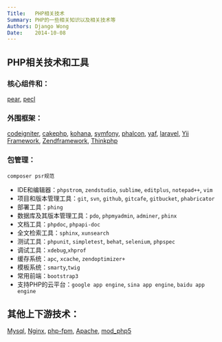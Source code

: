 ```yaml
---
Title:   PHP相关技术
Summary: PHP的一些相关知识以及相关技术等
Authors: Django Wong
Date:    2014-10-08
---
```


## PHP相关技术和工具

### 核心组件和：

[pear](http://pear.php.net/), [pecl](http://pecl.php.net/) 
	
### 外围框架：

[codeigniter](http://codeigniter.org.cn/), [cakephp](http://cakephp.org/), [kohana](http://kohanaframework.org/), [symfony](http://symfony.com/), [phalcon](http://phalconphp.com/zh/), [yaf](http://www.laruence.com/manual/), [laravel](http://laravel.com/), [Yii Framework](http://www.yiiframework.com/), [Zendframework](http://framework.zend.com/), [Thinkphp](http://www.thinkphp.cn/)  

### 包管理：

	composer psr规范


- IDE和编辑器：`phpstrom`, `zendstudio`, `sublime`, `editplus`, `notepad++`, `vim`  
- 项目和版本管理工具：`git`, `svn`, `github`, `gitcafe`, `gitbucket`, `phabricator`  
- 部署工具：`phing`    
- 数据库及其版本管理工具：`pdo`, `phpmyadmin`, `adminer`, `phinx`    
- 文档工具：`phpdoc`, `phpapi-doc`  
- 全文检索工具：`sphinx`, `xunsearch` 
- 测试工具：`phpunit`, `simpletest`, `behat`, `selenium`, `phpspec`    
- 调试工具：`xdebug`,`xhprof`  
- 缓存系统：`apc`, `xcache`, `zendoptimizer+`   
- 模板系统：`smarty`,`twig`  
- 常用前端：`bootstrap3`   
- 支持PHP的云平台：`google app engine`, `sina app engine`, `baidu app engine`    


## 其他上下游技术：

[Mysql](http://www.mysql.com/), [Nginx](http://nginx.org/en/), [php-fpm](http://php-fpm.org/), [Apache](http://httpd.apache.org/), [mod_php5](http://httpd.apache.org/)